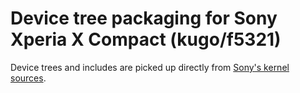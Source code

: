 Device tree packaging for Sony Xperia X Compact (kugo/f5321)
============================================================

Device trees and includes are picked up directly from [Sony's
kernel sources](https://github.com/sonyxperiadev/kernel).


